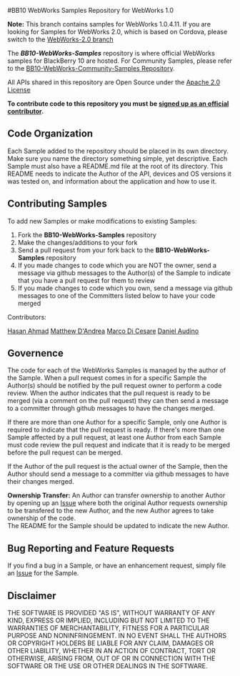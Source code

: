 
#BB10 WebWorks Samples Repository for WebWorks 1.0

__Note:__ This branch contains samples for WebWorks 1.0.4.11. If you are looking for Samples for WebWorks 2.0, which is based on Cordova, please switch to the [WebWorks-2.0 branch](https://github.com/blackberry/BB10-WebWorks-Samples/tree/WebWorks-2.0)

The _**BB10-WebWorks-Samples**_ repository is where official WebWorks samples for BlackBerry 10 are hosted. For Community Samples, please refer to the [BB10-WebWorks-Community-Samples Repository](https://github.com/blackberry/BB10-WebWorks-Community-Samples).

All APIs shared in this repository are Open Source under the  [Apache 2.0 License](http://www.apache.org/licenses/LICENSE-2.0.html)

**To contribute code to this repository you must be [signed up as an official contributor](https://github.com/blackberry/WebWorks/wiki/How-to-Contribute).**


## Code Organization

Each Sample added to the repository should be placed in its own directory.  Make sure you name the directory something simple, yet descriptive.  Each Sample must also have a README.md file at the root of its directory.
This README needs to indicate the Author of the API, devices and OS versions it was tested on, and information about the application and how to use it.


## Contributing Samples

To add new Samples or make modifications to existing Samples:

1. Fork the **BB10-WebWorks-Samples** repository
2. Make the changes/additions to your fork
3. Send a pull request from your fork back to the **BB10-WebWorks-Samples** repository
4. If you made changes to code which you are NOT the owner, send a message via github messages to the Author(s) of the Sample to indicate that you have a pull request for them to review
5. If you made changes to code which you own, send a message via github messages to one of the Committers listed below to have your code merged

Contributors:

[Hasan Ahmad](https://github.com/haahmad)
[Matthew D'Andrea](https://github.com/mdandrea)
[Marco Di Cesare](https://github.com/mdicesare)
[Daniel Audino](https://github.com/DanielAudino)

## Governence

The code for each of the WebWorks Samples is managed by the author of the Sample.  When a pull request comes in for a specific Sample the Author(s) should be notified by the pull request owner to perform a code review.  When the author
indicates that the pull request is ready to be merged (via a comment on the pull request) they can then send a message to a committer through github messages to have the changes merged.

If there are more than one Author for a specific Sample, only one Author is required to indicate that the pull request is ready.  If there's more than one Sample affected by a pull request, at least one Author from each Sample must code review
the pull request and indicate that it is ready to be merged before the pull request can be merged.

If the Author of the pull request is the actual owner of the Sample, then the Author should send a message to a committer via github messages to have their changes merged.

**Ownership Transfer:**
An Author can transfer ownership to another Author by opening up an [Issue](https://github.com/blackberry/BB10-WebWorks-Samples/issues) where both the original Author requests ownership to be transfered to the new Author, and the new Author agrees to take ownership of the code.  
The README for the Sample should be updated to indicate the new Author.

## Bug Reporting and Feature Requests

If you find a bug in a Sample, or have an enhancement request, simply file an [Issue](https://github.com/blackberry/BB10-WebWorks-Samples/issues) for the Sample.

## Disclaimer

THE SOFTWARE IS PROVIDED "AS IS", WITHOUT WARRANTY OF ANY KIND, EXPRESS OR IMPLIED, INCLUDING BUT NOT LIMITED TO THE WARRANTIES OF MERCHANTABILITY, FITNESS FOR A PARTICULAR PURPOSE AND NONINFRINGEMENT. IN NO EVENT SHALL THE AUTHORS OR COPYRIGHT HOLDERS BE LIABLE FOR ANY CLAIM, DAMAGES OR OTHER LIABILITY, WHETHER IN AN ACTION OF CONTRACT, TORT OR OTHERWISE, ARISING FROM, OUT OF OR IN CONNECTION WITH THE SOFTWARE OR THE USE OR OTHER DEALINGS IN THE SOFTWARE.

